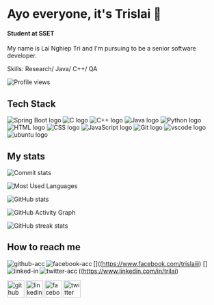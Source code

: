 # Ayo everyone, it's Trislai 👋
#### Student at SSET
My name is Lai Nghiep Tri and I'm pursuing to be a senior software developer.

Skills: Research/ Java/ C++/ QA

![Profile views](https://gpvc.arturio.dev/Tri-Lai)  

## Tech Stack
<img src="https://img.shields.io/badge/-SpringBoot-6DB33F?logo=SpringBoot&logoColor=white&style=plastic" alt="Spring Boot logo"/> <img src="https://img.shields.io/badge/-A8B9CC?logo=C&logoColor=white&style=plastic" alt="C logo"/> <img src="https://img.shields.io/badge/-00599C?logo=Cplusplus&logoColor=white&style=plastic" alt="C++ logo"/> <img src="https://img.shields.io/badge/Java-FF8C00?logo=java&logoColor=white&style=plastic" alt="Java logo"/> <img src="https://img.shields.io/badge/Python-3776AB?logo=python&logoColor=white&style=plastic" alt="Python logo"/> <img src="https://img.shields.io/badge/HTML5-E34F26?logo=html5&logoColor=white&style=plastic" alt="HTML logo"/> <img src="https://img.shields.io/badge/CSS3-1572B6?logo=css3&logoColor=white&style=plastic" alt="CSS logo"/> <img src="https://img.shields.io/badge/JavaScript-F7DF1E?logo=javascript&logoColor=white&style=plastic" alt="JavaScript logo"/> <img src="https://img.shields.io/badge/Git-F05032?logo=git&logoColor=white&style=plastic" alt="Git logo"/> <img src="https://img.shields.io/badge/VS%20Code-007ACC?logo=visualstudiocode&logoColor=white&style=plastic" alt="vscode logo"/> <img src="https://img.shields.io/badge/Ubuntu-E95420?logo=ubuntu&logoColor=white&style=plastic" alt="ubuntu logo"/>

## My stats
![Commit stats](https://github-profile-trophy.vercel.app/?username=Tri-Lai&show_icons=true&count_private=true&hide=stars&include_all_commits=false&theme=dracula)

![Most Used Languages](https://github-readme-stats.vercel.app/api/top-langs/?username=Tri-Lai&show_icons=true&count_private=true&hide=stars&include_all_commits=false&theme=dracula)

![GitHub stats](https://github-readme-stats.vercel.app/api?username=Tri-Lai&show_icons=true&theme=dracula&show_icons=true)  

![GitHub Activity Graph](https://activity-graph.herokuapp.com/graph?username=Tri-Lai&theme=dracula&show_icons=true)  

![GitHub streak stats](https://github-readme-streak-stats.herokuapp.com/?user=Tri-Lai&theme=dracula&show_icons=true)  

## How to reach me
[<img align="left" alt="github-acc" src="https://img.shields.io/badge/-Github-181717?logo=github&logoColor=white&style=plastic" />](https://github.com/Tri-Lai)
[<img align="left" alt="facebook-acc" src="https://cdn.jsdelivr.net/npm/simple-icons@3.0.1/icons/facebook.sv" />]((https://www.facebook.com/trislaiii)
[<img align="left" alt="linked-in" src="https://cdn.jsdelivr.net/npm/simple-icons@3.0.1/icons/linkedin.svg" />]((https://www.linkedin.com/in/trilai)
[<img align="left" alt="twitter-acc" src="https://cdn.jsdelivr.net/npm/simple-icons@3.0.1/icons/twitter.svg" />](https://twitter.com/trislaiii)

[<img src='https://cdn.jsdelivr.net/npm/simple-icons@3.0.1/icons/github.svg' alt='github' height='40'>](https://github.com/Tri-Lai)  [<img src='https://cdn.jsdelivr.net/npm/simple-icons@3.0.1/icons/linkedin.svg' alt='linkedin' height='40'>](https://www.linkedin.com/in/trilai/)  [<img src='https://cdn.jsdelivr.net/npm/simple-icons@3.0.1/icons/facebook.svg' alt='facebook' height='40'>](https://www.facebook.com/trislaiii)  [<img src='https://cdn.jsdelivr.net/npm/simple-icons@3.0.1/icons/twitter.svg' alt='twitter' height='40'>](https://twitter.com/trislaiii)  
